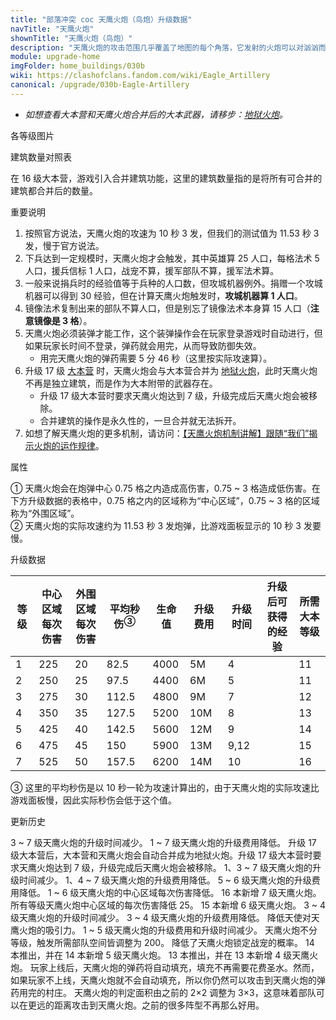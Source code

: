 ```yaml
---
title: "部落冲突 coc 天鹰火炮（鸟炮）升级数据"
navTitle: "天鹰火炮"
shownTitle: "天鹰火炮（鸟炮）"
description: "天鹰火炮的攻击范围几乎覆盖了地图的每个角落，它发射的火炮可以对汹汹而来的敌方部队造成溅射伤害。然而，只有大规模的部队才会触发天鹰火炮。"
module: upgrade-home
imgFolder: home_buildings/030b
wiki: https://clashofclans.fandom.com/wiki/Eagle_Artillery
canonical: /upgrade/030b-Eagle-Artillery
---
```


- *如想查看大本营和天鹰火炮合并后的大本武器，请移步：[地狱火炮](/upgrade/0315-Inferno-Artillery)。*

<UnitInfo :folder="$frontmatter.imgFolder" imgSrc="Eagle_Artillery7_info.png" :imgAlt="$frontmatter.navTitle" :description="$frontmatter.description" />

<SmallTitle>各等级图片</SmallTitle>

<Panel>
    <UnitImgGroup title="日常状态" :folder="$frontmatter.imgFolder">
        <UnitImg imgTitle="1 级" imgSrc="Eagle_Artillery1.png" />
        <UnitImg imgTitle="2 级" imgSrc="Eagle_Artillery2.png" />
        <UnitImg imgTitle="3 级" imgSrc="Eagle_Artillery3.png" />
        <UnitImg imgTitle="4 级" imgSrc="Eagle_Artillery4.png" />
        <UnitImg imgTitle="5 级" imgSrc="Eagle_Artillery5.png" />
        <UnitImg imgTitle="6 级" imgSrc="Eagle_Artillery6.png" />
        <UnitImg imgTitle="7 级" imgSrc="Eagle_Artillery7.png" imgHd="Eagle_Artillery7_hd.png" />
    </UnitImgGroup>
    <UnitImgGroup title="发射中" :folder="$frontmatter.imgFolder">
        <UnitImg imgTitle="1 级" imgSrc="Eagle_Artillery1_Active.png" />
        <UnitImg imgTitle="2 级" imgSrc="Eagle_Artillery2_Active.png" />
        <UnitImg imgTitle="3 级" imgSrc="Eagle_Artillery3_Active.png" />
        <UnitImg imgTitle="4 级" imgSrc="Eagle_Artillery4_Active.png" />
        <UnitImg imgTitle="5 级" imgSrc="Eagle_Artillery5_Active.png" />
        <UnitImg imgTitle="6 级" imgSrc="Eagle_Artillery6_Active.png" />
        <UnitImg imgTitle="7 级" imgSrc="Eagle_Artillery7_Active.png" />
    </UnitImgGroup>
        <UnitImgGroup title="无弹药" :folder="$frontmatter.imgFolder">
        <UnitImg imgTitle="1 级" imgSrc="Eagle_Artillery1_Unloaded.png" />
        <UnitImg imgTitle="2 级" imgSrc="Eagle_Artillery2_Unloaded.png" />
        <UnitImg imgTitle="3 级" imgSrc="Eagle_Artillery3_Unloaded.png" />
        <UnitImg imgTitle="4 级" imgSrc="Eagle_Artillery4_Unloaded.png" />
        <UnitImg imgTitle="5 级" imgSrc="Eagle_Artillery5_Unloaded.png" />
        <UnitImg imgTitle="6 级" imgSrc="Eagle_Artillery6_Unloaded.png" />
        <UnitImg imgTitle="7 级" imgSrc="Eagle_Artillery7_Unloaded.png" />
    </UnitImgGroup>
</Panel>

<SmallTitle>建筑数量对照表</SmallTitle>

<BuildingNum>
    <BuildingNumRow title="大本等级" num="1 - 10, 11 - 16, 17" />
    <BuildingNumRow title="建筑数量" num="     0,       1,  0" />
</BuildingNum>

在 16 级大本营，游戏引入合并建筑功能，这里的建筑数量指的是将所有可合并的建筑都合并后的数量。

<SmallTitle>重要说明</SmallTitle>

1. 按照官方说法，天鹰火炮的攻速为 10 秒 3 发，但我们的测试值为 11.53 秒 3 发，慢于官方说法。
2. 下兵达到一定规模时，天鹰火炮才会触发，其中英雄算 25 人口，每格法术 5 人口，援兵信标 1 人口，战宠不算，援军部队不算，援军法术算。
3. 一般来说捐兵时的经验值等于兵种的人口数，但攻城机器例外。捐赠一个攻城机器可以得到 30 经验，但在计算天鹰火炮触发时，**攻城机器算 1 人口**。
4. 镜像法术复制出来的部队不算人口，但是别忘了镜像法术本身算 15 人口（**注意镜像是 3 格**）。
5. 天鹰火炮必须装弹才能工作，这个装弹操作会在玩家登录游戏时自动进行，但如果玩家长时间不登录，弹药就会用完，从而导致防御失效。
    - 用完天鹰火炮的弹药需要 5 分 46 秒（这里按实际攻速算）。
6. 升级 17 级 [大本营](/upgrade/0400-Town-Hall) 时，天鹰火炮会与大本营合并为 [地狱火炮](/upgrade/0315-Inferno-Artillery)，此时天鹰火炮不再是独立建筑，而是作为大本附带的武器存在。
    - 升级 17 级大本营时要求天鹰火炮达到 7 级，升级完成后天鹰火炮会被移除。
    - 合并建筑的操作是永久性的，一旦合并就无法拆开。
7. 如想了解天鹰火炮的更多机制，请访问：[【天鹰火炮机制讲解】跟随“我们”揭示火炮的运作规律](/p/2140)。

<SmallTitle>属性</SmallTitle>

<UnitProperties>
    <UnitProperty pKey="占地面积" pValue="4×4" />
    <UnitProperty pKey="判定面积" pValue="3×3" :isJudgeSquare="true" />
    <UnitProperty pKey="伤害类型" pValue="范围伤害<sup>①</sup>" />
    <UnitProperty pKey="攻击的目标" pValue="地面和空中目标" />
    <UnitProperty pKey="射程" pValue="7 ~ 50 格" />
    <UnitProperty pKey="攻速" pValue="11.53 秒一轮<sup>②</sup>" />
    <UnitProperty pKey="触发所需的人口数" pValue="200" />
    <UnitProperty pKey="弹药数量" pValue="90" />
    <UnitProperty pKey="触发后的攻击延迟" pValue="1.25 秒" />
    <UnitProperty pKey="击退距离" pValue="0.5 格" />
</UnitProperties>

① 天鹰火炮会在炮弹中心 0.75 格之内造成高伤害，0.75 ~ 3 格造成低伤害。在下方升级数据的表格中，0.75 格之内的区域称为“中心区域”，0.75 ~ 3 格的区域称为“外围区域”。<br>
② 天鹰火炮的实际攻速约为 11.53 秒 3 发炮弹，比游戏面板显示的 10 秒 3 发要慢。

<SmallTitle>升级数据</SmallTitle>

<script setup>
const tableExtraInfo = [
    {
        "column": 5,
        "type": "cost",
        "gpClass": "building",
        "icon": "Gold"
    },
    {
        "column": 6,
        "type": "time",
        "gpClass": "building"
    },
    {
        "column": 7,
        "type": "exp",
        "icon": "Exp"
    }
];
</script>

<UnitTable :tableExtraInfo="tableExtraInfo">

| 等级 |中心区域<br>每次伤害|外围区域<br>每次伤害|平均秒伤<sup>③</sup>| 生命值 | 升级费用 | 升级时间 |升级后可<br>获得的经验| 所需<br>大本等级 |
| ---- |       ---        |        ---        |         ---       |   ---  |   ---   |   ----  |        ---          |      ----      |
|   1  |       225        |         20        |        82.5       |  4000  |    5M   |   4     |                     |       11       |
|   2  |       250        |         25        |        97.5       |  4400  |    6M   |   5     |                     |       11       |
|   3  |       275        |         30        |       112.5       |  4800  |    9M   |   7     |                     |       12       |
|   4  |       350        |         35        |       127.5       |  5200  |   10M   |   8     |                     |       13       |
|   5  |       425        |         40        |       142.5       |  5600  |   12M   |   9     |                     |       14       |
|   6  |       475        |         45        |       150         |  5900  |   13M   |   9,12  |                     |       15       |
|   7  |       525        |         50        |       157.5       |  6200  |   14M   |  10     |                     |       16       |
</UnitTable>

③ 这里的平均秒伤是以 10 秒一轮为攻速计算出的，由于天鹰火炮的实际攻速比游戏面板慢，因此实际秒伤会低于这个值。

<SmallTitle>更新历史</SmallTitle>

<Timeline>
    <TimelineItem date="2025/03/24">
        <TimelineRow>3 ~ 7 级天鹰火炮的升级时间减少。</TimelineRow>
        <TimelineRow>1 ~ 7 级天鹰火炮的升级费用降低。</TimelineRow>
    </TimelineItem>
    <TimelineItem date="2024/11/25">
        <TimelineRow>升级 17 级大本营后，大本营和天鹰火炮会自动合并成为地狱火炮。升级 17 级大本营时要求天鹰火炮达到 7 级，升级完成后天鹰火炮会被移除。</TimelineRow>
        <TimelineRow>1、3 ~ 7 级天鹰火炮的升级时间减少。</TimelineRow>
        <TimelineRow>1、4 ~ 7 级天鹰火炮的升级费用降低。</TimelineRow>
    </TimelineItem>
    <TimelineItem date="2024/06/18">
        <TimelineRow>5 ~ 6 级天鹰火炮的升级费用降低。</TimelineRow>
    </TimelineItem>
    <TimelineItem date="2024/06/03">
        <TimelineRow>1 ~ 6 级天鹰火炮的中心区域每次伤害降低。</TimelineRow>
    </TimelineItem>
    <TimelineItem date="2024/04/17">
        <TimelineRow>16 本新增 7 级天鹰火炮。</TimelineRow>
    </TimelineItem>
    <TimelineItem date="2023/09/28">
        <TimelineRow>所有等级天鹰火炮中心区域的每次伤害降低 25。</TimelineRow>
    </TimelineItem>
    <TimelineItem date="2023/06/12">
        <TimelineRow>15 本新增 6 级天鹰火炮。</TimelineRow>
        <TimelineRow>3 ~ 4 级天鹰火炮的升级时间减少。</TimelineRow>
        <TimelineRow>3 ~ 4 级天鹰火炮的升级费用降低。</TimelineRow>
        <TimelineRow>降低天使对天鹰火炮的吸引力。</TimelineRow>
    </TimelineItem>
    <TimelineItem date="2022/10/10">
        <TimelineRow>1 ~ 5 级天鹰火炮的升级费用和升级时间减少。</TimelineRow>
    </TimelineItem>
    <TimelineItem date="2022/06/27">
        <TimelineRow>天鹰火炮不分等级，触发所需部队空间皆调整为 200。</TimelineRow>
    </TimelineItem>
    <TimelineItem date="2021/04/29">
        <TimelineRow>降低了天鹰火炮锁定战宠的概率。</TimelineRow>
    </TimelineItem>
    <TimelineItem date="2021/04/12">
        <TimelineRow>14 本推出，并在 14 本新增 5 级天鹰火炮。</TimelineRow>
    </TimelineItem>
    <TimelineItem date="2019/12/09">
        <TimelineRow>13 本推出，并在 13 本新增 4 级天鹰火炮。</TimelineRow>
    </TimelineItem>
        <TimelineItem date="2019/04/02">
        <TimelineRow>玩家上线后，天鹰火炮的弹药将自动填充，填充不再需要花费圣水。然而，如果玩家不上线，天鹰火炮就不会自动填充，所以你仍然可以攻击到天鹰火炮的弹药用完的村庄。</TimelineRow>
    </TimelineItem>
        <TimelineItem date="2019/02/22">
        <TimelineRow>天鹰火炮的判定面积由之前的 2×2 调整为 3×3，这意味着部队可以在更远的距离攻击到天鹰火炮。之前的很多阵型不再那么好用。</TimelineRow>
    </TimelineItem>    
    <TimelineItem :historyBottom="true" />
</Timeline>